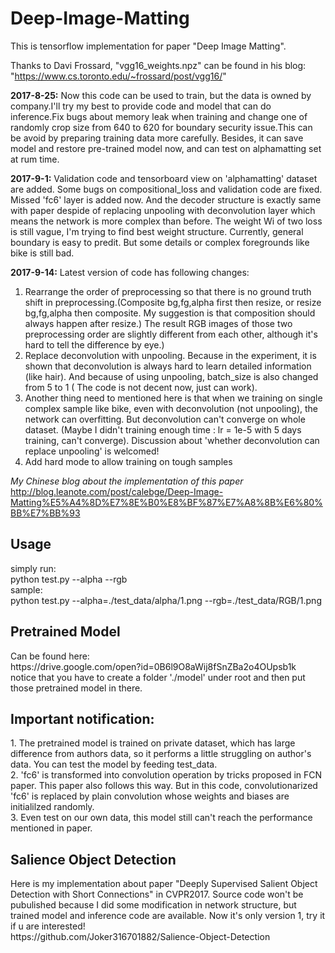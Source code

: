 # Deep-Image-Matting
This is tensorflow implementation for paper "Deep Image Matting".

Thanks to Davi Frossard, "vgg16_weights.npz" can be found in his blog:
"https://www.cs.toronto.edu/~frossard/post/vgg16/"

**2017-8-25:**
Now this code can be used to train, but the data is owned by company.I'll try my best to provide code and model that can do inference.Fix bugs about memory leak when training and change one of randomly crop size from 640 to 620 for boundary security issue.This can be avoid by preparing training data more carefully. Besides, it can save model and restore pre-trained model now, and can test on alphamatting set at rum time.

**2017-9-1:**
Validation code and tensorboard view on 'alphamatting' dataset are added. Some bugs on compositional_loss and validation code are  fixed. Missed 'fc6' layer is added now. And the decoder structure is exactly same with paper despide of replacing unpooling with deconvolution layer which means the network is more complex than before. The weight Wi of two loss is still vague, I'm trying to find best weight structure. Currently, general boundary is easy to predit. But some details or complex foregrounds like bike is still bad. 

**2017-9-14:**
Latest version of code has following changes:    
1. Rearrange the order of preprocessing so that there is no ground truth shift in preprocessing.(Composite bg,fg,alpha first then resize, or resize bg,fg,alpha then composite. My suggestion is that composition should always happen after resize.) The result RGB images of those two preprocessing order are slightly different from each other, although it's hard to tell the difference by eye.)       
2. Replace deconvolution with unpooling. Because in the experiment, it is shown that deconvolution is always hard to learn detailed information (like hair). And because of using unpooling, batch_size is also changed from 5 to 1 ( The code is not decent now, just can work).    
3. Another thing need to mentioned here is that when we training on single complex sample like bike, even with deconvolution (not unpooling), the network can overfitting. But deconvolution can't converge on whole dataset. (Maybe I didn't training enough time : lr = 1e-5 with 5 days training, can't converge). Discussion about 'whether deconvolution can replace unpooling' is welcomed!
4. Add hard mode to allow training on tough samples

*My Chinese blog about the implementation of this paper*
http://blog.leanote.com/post/calebge/Deep-Image-Matting%E5%A4%8D%E7%8E%B0%E8%BF%87%E7%A8%8B%E6%80%BB%E7%BB%93  <br />

<h2>Usage</h2>
simply run:<br />
python test.py --alpha --rgb<br /> 
sample:<br />
python test.py --alpha=./test_data/alpha/1.png --rgb=./test_data/RGB/1.png<br />

<h2>Pretrained Model</h2>
Can be found here:<br />
https://drive.google.com/open?id=0B6l9O8aWij8fSnZBa2o4OUpsb1k <br />
notice that you have to create a folder './model' under root and then put those pretrained model in there.<br />

<h2>Important notification:</h2>
1. The pretrained model is trained on private dataset, which has large difference from authors data, so it performs a little struggling on author's data. You can test the model by feeding test_data.<br />
2. 'fc6' is transformed into convolution operation by tricks proposed in FCN paper. This paper also follows this way. But in this code, convolutionarized 'fc6' is replaced by plain convolution whose weights and biases are initialilzed randomly.<br />
3. Even test on our own data, this model still can't reach the performance mentioned in paper.<br />

<h2>Salience Object Detection</h2>
Here is my implementation about paper "Deeply Supervised Salient Object Detection with Short Connections" in CVPR2017. Source code won't be pubulished because I did some modification in network structure, but trained model and inference code are available. Now it's only version 1, try it if u are interested! <br />
https://github.com/Joker316701882/Salience-Object-Detection


